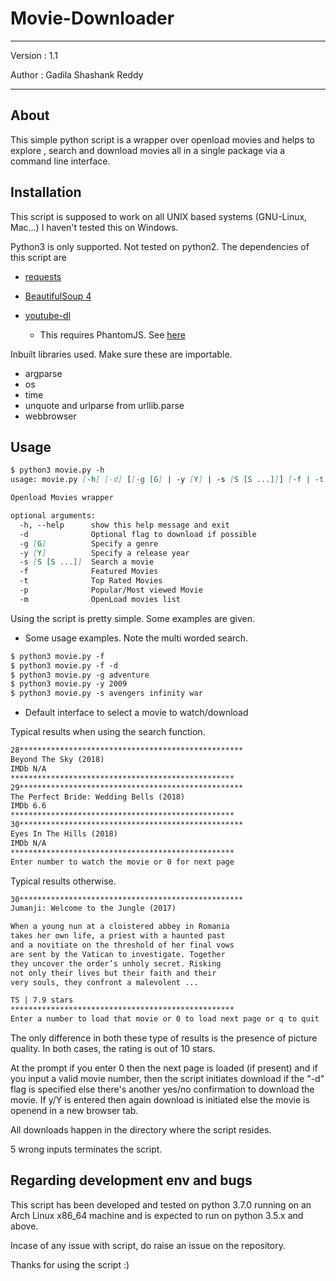 # Movie-Downloader

---
Version : 1.1

Author : Gadila Shashank Reddy

---

## About

This simple python script is a wrapper over openload movies and helps to explore
, search and download movies all in a single package via a command line
interface.

## Installation

This script is supposed to work on all UNIX based systems (GNU-Linux, Mac...)
I haven't tested this on Windows.

Python3 is only supported. Not tested on python2. The dependencies of this
script are

* [requests](https://pypi.org/project/requests/)

* [BeautifulSoup 4](https://pypi.org/project/beautifulsoup4/)

* [youtube-dl](https://pypi.org/project/youtube_dl/)
  * This requires PhantomJS. See [here](http://phantomjs.org/download.html)

Inbuilt libraries used. Make sure these are importable.

* argparse
* os
* time
* unquote and urlparse from urllib.parse
* webbrowser

## Usage

```md
$ python3 movie.py -h
usage: movie.py [-h] [-d] [[-g [G] | -y [Y] | -s [S [S ...]]] [-f | -t | -p]

Openload Movies wrapper

optional arguments:
  -h, --help      show this help message and exit
  -d              Optional flag to download if possible
  -g [G]          Specify a genre
  -y [Y]          Specify a release year
  -s [S [S ...]]  Search a movie
  -f              Featured Movies
  -t              Top Rated Movies
  -p              Popular/Most viewed Movie
  -m              OpenLoad movies list
```

Using the script is pretty simple. Some examples are given.

* Some usage examples. Note the multi worded search.

```md
$ python3 movie.py -f
$ python3 movie.py -f -d
$ python3 movie.py -g adventure
$ python3 movie.py -y 2009
$ python3 movie.py -s avengers infinity war
```

* Default interface to select a movie to watch/download

Typical results when using the search function.

```md
28**************************************************
Beyond The Sky (2018)
IMDb N/A
**************************************************
29**************************************************
The Perfect Bride: Wedding Bells (2018)
IMDb 6.6
**************************************************
30**************************************************
Eyes In The Hills (2018)
IMDb N/A
**************************************************
Enter number to watch the movie or 0 for next page
```

Typical results otherwise.

```md
30**************************************************
Jumanji: Welcome to the Jungle (2017)

When a young nun at a cloistered abbey in Romania
takes her own life, a priest with a haunted past
and a novitiate on the threshold of her final vows
are sent by the Vatican to investigate. Together
they uncover the order’s unholy secret. Risking
not only their lives but their faith and their
very souls, they confront a malevolent ...

TS | 7.9 stars
**************************************************
Enter a number to load that movie or 0 to load next page or q to quit
```

The only difference in both these type of results is the presence of picture
quality. In both cases, the rating is out of 10 stars.

At the prompt if you enter 0 then the next page is loaded (if present) and if
you input a valid movie number, then the script initiates download if the "-d"
flag is specified else there's another yes/no confirmation to download the
movie. If y/Y is entered then again download is initiated else the movie is
openend in a new browser tab.

All downloads happen in the directory where the script resides.

5 wrong inputs terminates the script.

## Regarding development env and bugs

This script has been developed and tested on python 3.7.0 running on an Arch
Linux x86_64 machine and is expected to run on python 3.5.x and above.

Incase of any issue with script, do raise an issue on the repository.

Thanks for using the script :)

